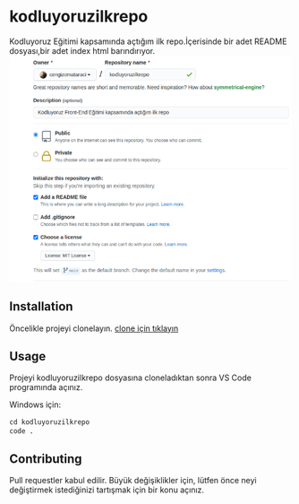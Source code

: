 # kodluyoruzilkrepo 
Kodluyoruz Eğitimi kapsamında açtığım ilk repo.İçerisinde bir adet README dosyası,bir adet index html barındırıyor.
![image](https://raw.githubusercontent.com/Kodluyoruz/taskforce/main/git/odev1/figures/github.png)

## Installation 
Öncelikle projeyi clonelayın. [clone için tıklayın](https://github.com/mrtaksuuu/kodluyoruzilkrepo.git)
## Usage
Projeyi kodluyoruzilkrepo dosyasına cloneladıktan sonra VS Code programında açınız.

Windows için:
```
cd kodluyoruzilkrepo
code .

```
## Contributing
Pull requestler kabul edilir. Büyük değişiklikler için, lütfen önce neyi değiştirmek istediğinizi tartışmak için bir konu açınız.